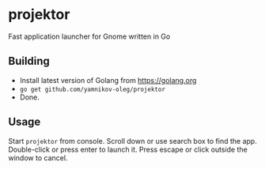 # projektor
Fast application launcher for Gnome written in Go

## Building

* Install latest version of Golang from https://golang.org
* ```go get github.com/yamnikov-oleg/projektor```
* Done.

## Usage

Start ```projektor``` from console. Scroll down or use search box to find the app. Double-click or press enter to launch it. Press escape or click outside the window to cancel.
